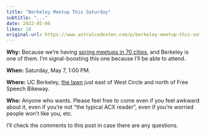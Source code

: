 ```yaml
---
title: "Berkeley Meetup This Saturday"
subtitle: "..."
date: 2022-05-06
likes: 18
original-url: https://www.astralcodexten.com/p/berkeley-meetup-this-saturday-26e
---
```

**Why:** Because we’re having [spring meetups in 70 cities](https://astralcodexten.substack.com/p/spring-meetups-in-seventy-cities?s=w), and Berkeley is one of them. I’m signal-boosting this one because I’ll be able to attend.

 **When:** Saturday, May 7, 1:00 PM.

 **Where:** UC Berkeley, [the lawn](https://www.google.com/maps/place/37%C2%B052'20.2%22N+122%C2%B015'46.5%22W/@37.8722716,-122.2634668,19z/data=!3m1!4b1!4m5!3m4!1s0x0:0x978d110947c97732!8m2!3d37.8722705!4d-122.2629196) just east of West Circle and north of Free Speech Bikeway. 

**Who:** Anyone who wants. Please feel free to come even if you feel awkward about it, even if you’re not “the typical ACX reader”, even if you’re worried people won’t like you, etc.

I’ll check the comments to this post in case there are any questions.
